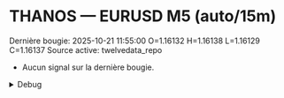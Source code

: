 # THANOS — EURUSD M5 (auto/15m)
Dernière bougie: 2025-10-21 11:55:00  O=1.16132  H=1.16138  L=1.16129  C=1.16137
Source active: twelvedata_repo

- Aucun signal sur la dernière bougie.

<details><summary>Debug</summary>

- TD_API_KEY manquant.

</details>